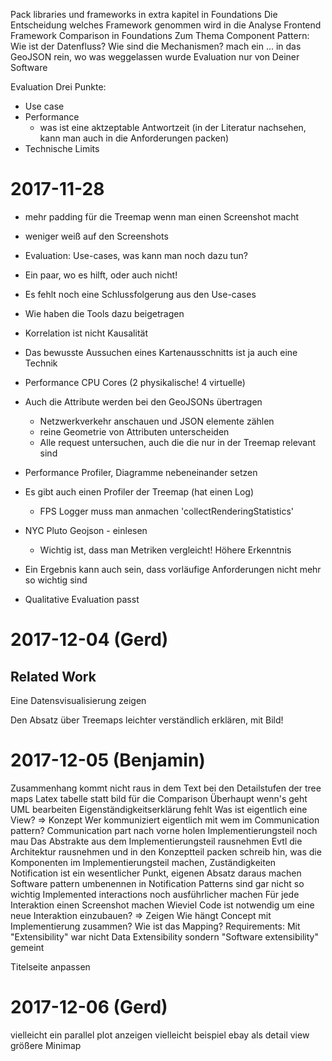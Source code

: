 Pack libraries und frameworks in extra kapitel in Foundations
Die Entscheidung welches Framework genommen wird in die Analyse
Frontend Framework Comparison in Foundations
Zum Thema Component Pattern: Wie ist der Datenfluss? Wie sind die Mechanismen?
mach ein ... in das GeoJSON rein, wo was weggelassen wurde
Evaluation nur von Deiner Software

Evaluation
Drei Punkte:
* Use case
* Performance
  * was ist eine aktzeptable Antwortzeit (in der Literatur nachsehen, kann man
    auch in die Anforderungen packen)
* Technische Limits


 # 2017-11-28

 * mehr padding für die Treemap wenn man einen Screenshot macht
 * weniger weiß auf den Screenshots
 * Evaluation: Use-cases, was kann man noch dazu tun?
 * Ein paar, wo es hilft, oder auch nicht!
 * Es fehlt noch eine Schlussfolgerung aus den Use-cases
 * Wie haben die Tools dazu beigetragen
 * Korrelation ist nicht Kausalität
 * Das bewusste Aussuchen eines Kartenausschnitts ist ja auch eine Technik
 * Performance CPU Cores (2 physikalische! 4 virtuelle)
 * Auch die Attribute werden bei den GeoJSONs übertragen
   * Netzwerkverkehr anschauen und JSON elemente zählen
   * reine Geometrie von Attributen unterscheiden
   * Alle request untersuchen, auch die die nur in der Treemap relevant sind
* Performance Profiler, Diagramme nebeneinander setzen
* Es gibt auch einen Profiler der Treemap (hat einen Log)
  * FPS Logger muss man anmachen 'collectRenderingStatistics'
* NYC Pluto Geojson - einlesen 
  * Wichtig ist, dass man Metriken vergleicht! Höhere Erkenntnis

* Ein Ergebnis kann auch sein, dass vorläufige Anforderungen nicht mehr so
  wichtig sind
* Qualitative Evaluation passt

# 2017-12-04 (Gerd)

## Related Work
Eine Datensvisualisierung zeigen

Den Absatz über Treemaps leichter verständlich erklären, mit Bild!


# 2017-12-05 (Benjamin)

Zusammenhang kommt nicht raus in dem Text bei den Detailstufen der tree maps
Latex tabelle statt bild für die Comparison
Überhaupt wenn's geht UML bearbeiten
Eigenständigkeitserklärung fehlt
Was ist eigentlich eine View? => Konzept
Wer kommuniziert eigentlich mit wem im Communication pattern?
Communication part nach vorne holen
Implementierungsteil noch mau
Das Abstrakte aus dem Implementierungsteil rausnehmen
Evtl die Architektur rausnehmen und in den Konzeptteil packen
schreib hin, was die Komponenten im Implementierungsteil machen, Zuständigkeiten
Notification ist ein wesentlicher Punkt, eigenen Absatz daraus machen
Software pattern umbenennen in Notification
Patterns sind gar nicht so wichtig
Implemented interactions noch ausführlicher machen
Für jede Interaktion einen Screenshot machen
Wieviel Code ist notwendig um eine neue Interaktion einzubauen? => Zeigen
Wie hängt Concept mit Implementierung zusammen?
Wie ist das Mapping?
Requirements: Mit "Extensibility" war nicht Data Extensibility sondern "Software
extensibility" gemeint

Titelseite anpassen

# 2017-12-06 (Gerd)

vielleicht ein parallel plot anzeigen
vielleicht beispiel ebay als detail view
größere Minimap


